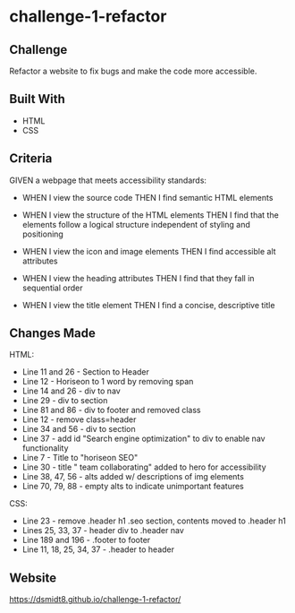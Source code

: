 # challenge-1-refactor


## Challenge
Refactor a website to fix bugs and make the code more accessible.

## Built With
* HTML
* CSS

## Criteria

GIVEN a webpage that meets accessibility standards:

* WHEN I view the source code
  THEN I find semantic HTML elements

* WHEN I view the structure of the HTML elements
  THEN I find that the elements follow a logical structure independent of styling and positioning

* WHEN I view the icon and image elements
  THEN I find accessible alt attributes

* WHEN I view the heading attributes
  THEN I find that they fall in sequential order

* WHEN I view the title element
  THEN I find a concise, descriptive title

## Changes Made

HTML:
* Line 11 and 26 - Section to Header
* Line 12 - Horiseon to 1 word by removing span
* Line 14 and 26 - div to nav
* Line 29 - div to section
* Line 81 and 86 - div to footer and removed class
* Line 12 - remove class=header
* Line 34 and 56 - div to section
* Line 37 - add id "Search engine optimization" to div to enable nav functionality
* Line 7 - Title to "horiseon SEO"
* Line 30 - title " team collaborating" added to hero for accessibility
* Line 38, 47, 56 - alts added w/ descriptions of img elements
* Line 70, 79, 88 - empty alts to indicate unimportant features

CSS:
* Line 23 - remove .header h1 .seo section, contents moved to .header h1
* Lines 25, 33, 37 - header div to .header nav
* Line 189 and 196 - .footer to footer
* Line 11, 18, 25, 34, 37 - .header to header

## Website
https://dsmidt8.github.io/challenge-1-refactor/


